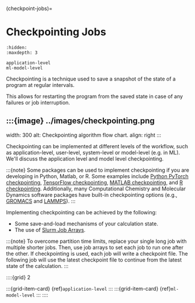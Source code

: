 

(checkpoint-jobs)=
# Checkpointing Jobs

```{toctree}
:hidden:
:maxdepth: 3

application-level
ml-model-level
```

Checkpointing is a technique used to save a snapshot of the state of a program at regular intervals. 

This allows for restarting the program from the saved state in case of any failures or job interruption.

:::{image} ../images/checkpointing.png
---
width: 300
alt: Checkpointing algorithm flow chart.
align: right
:::

Checkpointing can be implemented at different levels of the workflow, such as application-level, user-level, system-level or model-level (e.g. in ML). We'll discuss the application level and model level checkpointing.

:::{note}
Some packages can be used to implement checkpointing if you are developing in Python, Matlab, or R. Some examples include [Python PyTorch checkpointing], [TensorFlow checkpointing], [MATLAB checkpointing], and [R checkpointing]. Additionally, many Computational Chemistry and Molecular Dynamics software packages have built-in checkpointing options (e.g., [GROMACS] and [LAMMPS]).
:::

Implementing checkpointing can be achieved by the following:
- Some save-and-load mechanisms of your calculation state.
- The use of [Slurm Job Arrays].

:::{note}
To overcome partition time limits, replace your single long job with multiple shorter jobs. Then, use job arrays to set each job to run one after the other. If checkpointing is used, each job will write a checkpoint file. The following job will use the latest checkpoint file to continue from the latest state of the calculation.
:::



::::{grid} 2

:::{grid-item-card} {ref}`application-level`
:::
:::{grid-item-card} {ref}`ml-model-level`
:::
::::






[GROMACS]: https://manual.gromacs.org/documentation/current/user-guide/managing-simulations.html
[LAMMPS]: https://docs.lammps.org/restart.html
[MATLAB checkpointing]: https://www.mathworks.com/help/gads/work-with-checkpoint-files.html
[Python PyTorch checkpointing]: https://pytorch.org/tutorials/recipes/recipes/saving_and_loading_a_general_checkpoint.html
[R checkpointing]: https://cran.r-project.org/web/packages/checkpoint/vignettes/checkpoint.html
[Slurm Job Arrays]: https://slurm.schedmd.com/job_array.html
[TensorFlow checkpointing]: https://www.tensorflow.org/guide/checkpoint
